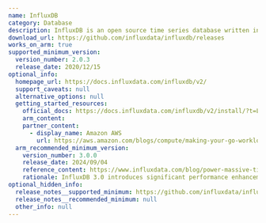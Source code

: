 ```yaml
---
name: InfluxDB
category: Database
description: InfluxDB is an open source time series database written in Rust, using Apache Arrow, Apache Parquet, and Apache DataFusion as its foundational building blocks.
download_url: https://github.com/influxdata/influxdb/releases
works_on_arm: true
supported_minimum_version:
  version_number: 2.0.3
  release_date: 2020/12/15
optional_info:
  homepage_url: https://docs.influxdata.com/influxdb/v2/
  support_caveats: null
  alternative_options: null
  getting_started_resources:
    official_docs: https://docs.influxdata.com/influxdb/v2/install/?t=Linux
    arm_content:
    partner_content:
      - display_name: Amazon AWS
        url: https://aws.amazon.com/blogs/compute/making-your-go-workloads-up-to-20-faster-with-go-1-18-and-aws-graviton/
  arm_recommended_minimum_version:
    version_number: 3.0.0
    release_date: 2024/09/04
    reference_content: https://www.influxdata.com/blog/power-massive-time-series-workloads-with-influxdb-3.0/
    rationale: InfluxDB 3.0 introduces significant performance enhancements, including unlimited cardinality, high-speed data ingestion, real-time querying, and improved data compression.
optional_hidden_info:
  release_notes__supported_minimum: https://github.com/influxdata/influxdb/releases/tag/v2.0.3
  release_notes__recommended_minimum: null
  other_info: null
---
```

